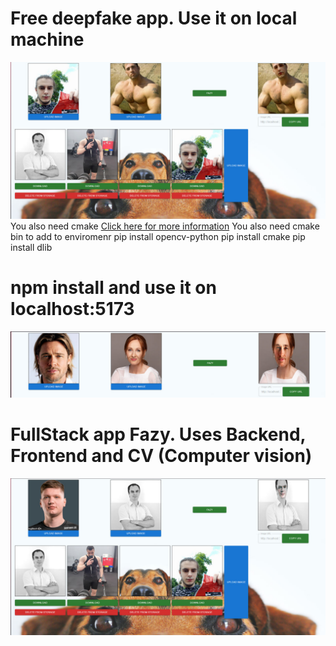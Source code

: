 # Free deepfake app. Use it on local machine
![Fazy](examples/example1.jpg)
You also need cmake [Click here for more information](https://cmake.org/download/)
You also need cmake bin to add to enviromenr
pip install opencv-python
pip install cmake
pip install dlib

# npm install and use it on localhost:5173

![Fazy](examples/example3.jpg)
# FullStack app Fazy. Uses Backend, Frontend and CV (Computer vision)
![Fazy](examples/example2.jpg)
